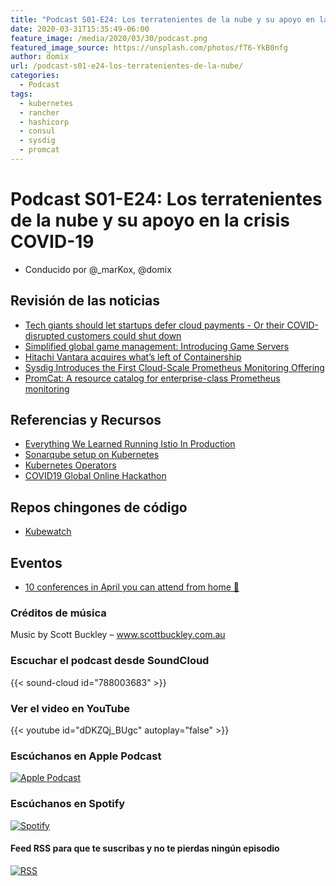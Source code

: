 ```yaml
---
title: "Podcast S01-E24: Los terratenientes de la nube y su apoyo en la crisis COVID-19"
date: 2020-03-31T15:35:49-06:00
feature_image: /media/2020/03/30/podcast.png
featured_image_source: https://unsplash.com/photos/fT6-YkB0nfg
author: domix
url: /podcast-s01-e24-los-terratenientes-de-la-nube/
categories:
  - Podcast
tags:
  - kubernetes
  - rancher
  - hashicorp
  - consul
  - sysdig
  - promcat
---
```


# Podcast S01-E24: Los terratenientes de la nube y su apoyo en la crisis COVID-19

- Conducido por @_marKox, @domix

## Revisión de las noticias

- [Tech giants should let startups defer cloud payments - Or their COVID-disrupted customers could shut down](https://techcrunch.com/2020/03/26/cloud-relief/)
- [Simplified global game management: Introducing Game Servers](https://cloud.google.com/blog/products/gaming/introducing-google-cloud-game-servers)
- [Hitachi Vantara acquires what’s left of Containership](https://techcrunch.com/2020/03/10/hitachi-vantara-acquires-whats-left-of-containership/)
- [Sysdig Introduces the First Cloud-Scale Prometheus Monitoring Offering](https://sysdig.com/blog/cloud-scale-prometheus/)
- [PromCat: A resource catalog for enterprise-class Prometheus monitoring](https://sysdig.com/blog/promcat-prometheus-catalog/)

## Referencias y Recursos

- [Everything We Learned Running Istio In Production](https://engineering.hellofresh.com/everything-we-learned-running-istio-in-production-part-1-51efec69df65)
- [Sonarqube setup on Kubernetes](https://medium.com/@harsh.manvar111/sonarqube-setup-on-kubernetes-11b5047b774a)
- [Kubernetes Operators](https://www.redhat.com/cms/managed-files/cl-oreilly-kubernetes-operators-ebook-f21452-202001-en_2.pdf)
- [COVID19 Global Online Hackathon](https://covid-global-hackathon.devpost.com/)

## Repos chingones de código

- [Kubewatch](https://github.com/bitnami-labs/kubewatch)

## Eventos

- [10 conferences in April you can attend from home 🏡](https://dev.to/tbublik/10-conferences-in-april-you-can-attend-from-home-5d14)

### Créditos de música

Music by Scott Buckley – www.scottbuckley.com.au

### Escuchar el podcast desde SoundCloud

{{< sound-cloud id="788003683" >}}


### Ver el video en YouTube

{{< youtube id="dDKZQj_BUgc" autoplay="false" >}}

### Escúchanos en Apple Podcast

[![Apple Podcast](/US_UK_Apple_Podcasts_Listen_Badge_RGB.svg)](https://podcasts.apple.com/mx/podcast/cloud-native-mx/id1470528646)

### Escúchanos en Spotify

[![Spotify](/spotify-podcast-badge-blk-grn-330x80.png)](https://open.spotify.com/show/4PQyVjzcDQuELxi3aNO86e)


#### Feed RSS para que te suscribas y no te pierdas ningún episodio

[![RSS](/RSS_Feed_Icon.jpg)](http://feeds.soundcloud.com/users/soundcloud:users:393589416/sounds.rss)
